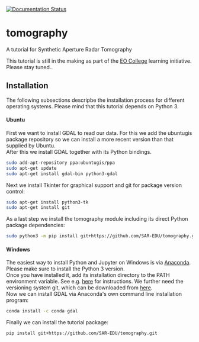 [![Documentation Status](https://readthedocs.org/projects/eocollege-tomography/badge/?version=latest)](http://eocollege-tomography.readthedocs.io/en/latest/?badge=latest)
 
# tomography

A tutorial for Synthetic Aperture Radar Tomography  

This tutorial is still in the making as part of the 
[EO College](https://eo-college.org/landingpage/) learning initiative.  
Please stay tuned..
## Installation

The following subsections descripbe the installation process for different operating systems.
Please mind that this tutorial depends on Python 3.

#### Ubuntu

First we want to install GDAL to read our data. For this we add the ubuntugis package 
repository so we can install a more recent version than that supplied by Ubuntu.  
After this we install GDAL together with its Python bindings.
```sh
sudo add-apt-repository ppa:ubuntugis/ppa
sudo apt-get update
sudo apt-get install gdal-bin python3-gdal
```

Next we install Tkinter for graphical support and git for package version control:
```sh
sudo apt-get install python3-tk
sudo apt-get install git
```

As a last step we install the tomography module including its direct Python package 
dependencies:

```sh
sudo python3 -m pip install git+https://github.com/SAR-EDU/tomography.git
```

#### Windows

The easiest way to install Python and Jupyter on Windows is via 
[Anaconda](https://conda.io/docs/user-guide/install/windows.html). 
Please make sure to install the Python 3 version.  
Once you have installed it, add its installation directory to the PATH environment variable. 
See e.g. [here](https://www.computerhope.com/issues/ch000549.htm) for instructions.
We further need the versioning system git, which can be downloaded from [here](https://git-scm.com/downloads).  
Now we can install GDAL via Anaconda's own command line installation program:
```sh
conda install -c conda gdal
```

Finally we can install the tutorial package:
```sh
pip install git+https://github.com/SAR-EDU/tomography.git
```
